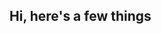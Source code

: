 ## Hi, here's a few things 

<!--
**mariaioan/mariaioan** is a ✨ _special_ ✨ repository because its `README.md` (this file) appears on your GitHub profile.
- 🔭 I’m currently working on connectomics analysis in the fly
- 🌱 I’m currently learning how to analyze large databases
